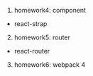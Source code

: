 
1. homework4: component
  - react-strap

2. homework5: router
  - react-router

3. homework6: webpack 4

